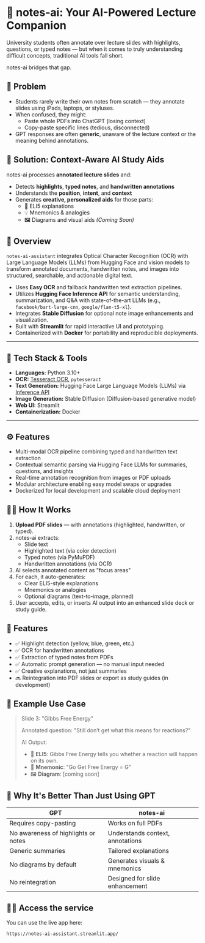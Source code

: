 # 🧠 notes-ai: Your AI-Powered Lecture Companion

University students often annotate over lecture slides with highlights, questions, or typed notes — but when it comes to truly understanding difficult concepts, traditional AI tools fall short.

notes-ai bridges that gap.

## 🎯 Problem

- Students rarely write their own notes from scratch — they annotate slides using iPads, laptops, or styluses.
- When confused, they might:
  - Paste whole PDFs into ChatGPT (losing context)
  - Copy-paste specific lines (tedious, disconnected)
- GPT responses are often **generic**, unaware of the lecture context or the meaning behind annotations.

## 🧪 Solution: Context-Aware AI Study Aids

notes-ai processes **annotated lecture slides** and:
- Detects **highlights**, **typed notes**, and **handwritten annotations**
- Understands the **position**, **intent**, and **context**
- Generates **creative, personalized aids** for those parts:
  - 📘 ELI5 explanations
  - 💡 Mnemonics & analogies
  - 🖼️ Diagrams and visual aids *(Coming Soon)*

## 🚀 Overview

`notes-ai-assistant` integrates Optical Character Recognition (OCR) with Large Language Models (LLMs) from Hugging Face and vision models to transform annotated documents, handwritten notes, and images into structured, searchable, and actionable digital text.

- Uses **Easy OCR** and fallback handwritten text extraction pipelines.
- Utilizes **Hugging Face Inference API** for semantic understanding, summarization, and Q&A with state-of-the-art LLMs (e.g., `facebook/bart-large-cnn`, `google/flan-t5-xl`).
- Integrates **Stable Diffusion** for optional note image enhancements and visualization.
- Built with **Streamlit** for rapid interactive UI and prototyping.
- Containerized with **Docker** for portability and reproducible deployments.

---

## 🧰 Tech Stack & Tools

- **Languages:** Python 3.10+
- **OCR:** [Tesseract OCR](https://github.com/tesseract-ocr/tesseract), `pytesseract`
- **Text Generation:** Hugging Face Large Language Models (LLMs) via [Inference API](https://huggingface.co/inference-api)
- **Image Generation:** Stable Diffusion (Diffusion-based generative model)
- **Web UI:** Streamlit
- **Containerization:** Docker

---

## ⚙️ Features

- Multi-modal OCR pipeline combining typed and handwritten text extraction
- Contextual semantic parsing via Hugging Face LLMs for summaries, questions, and insights
- Real-time annotation recognition from images or PDF uploads
- Modular architecture enabling easy model swaps or upgrades
- Dockerized for local development and scalable cloud deployment



## 👩‍💻 How It Works

1. **Upload PDF slides** — with annotations (highlighted, handwritten, or typed).
2. notes-ai extracts:
   - Slide text
   - Highlighted text (via color detection)
   - Typed notes (via PyMuPDF)
   - Handwritten annotations (via OCR)
3. AI selects annotated content as "focus areas"
4. For each, it auto-generates:
   - Clear ELI5-style explanations
   - Mnemonics or analogies
   - Optional diagrams (text-to-image, planned)
5. User accepts, edits, or inserts AI output into an enhanced slide deck or study guide.

## 🚀 Features

- ✅ Highlight detection (yellow, blue, green, etc.)
- ✅ OCR for handwritten annotations
- ✅ Extraction of typed notes from PDFs
- ✅ Automatic prompt generation — no manual input needed
- ✅ Creative explanations, not just summaries
- 🔜 Reintegration into PDF slides or export as study guides (in development)

## 📸 Example Use Case

> Slide 3: "Gibbs Free Energy"
>
> Annotated question: "Still don’t get what this means for reactions?"
>
> AI Output:
> - 🧠 **ELI5**: Gibbs Free Energy tells you whether a reaction will happen on its own.
> - 🎯 **Mnemonic**: "Go Get Free Energy = G"
> - 🖼️ **Diagram**: [coming soon]

## 🧠 Why It's Better Than Just Using GPT

| GPT | notes-ai |
|-----|----------|
| Requires copy-pasting | Works on full PDFs |
| No awareness of highlights or notes | Understands context, annotations |
| Generic summaries | Tailored explanations |
| No diagrams by default | Generates visuals & mnemonics |
| No reintegration | Designed for slide enhancement |

## 👩‍💻 Access the service

You can use the live app here:

```bash
https://notes-ai-assistant.streamlit.app/



